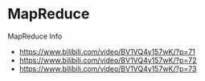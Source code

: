 # MapReduce

MapReduce Info

- https://www.bilibili.com/video/BV1VQ4y157wK/?p=71
- https://www.bilibili.com/video/BV1VQ4y157wK/?p=72
- https://www.bilibili.com/video/BV1VQ4y157wK/?p=73

